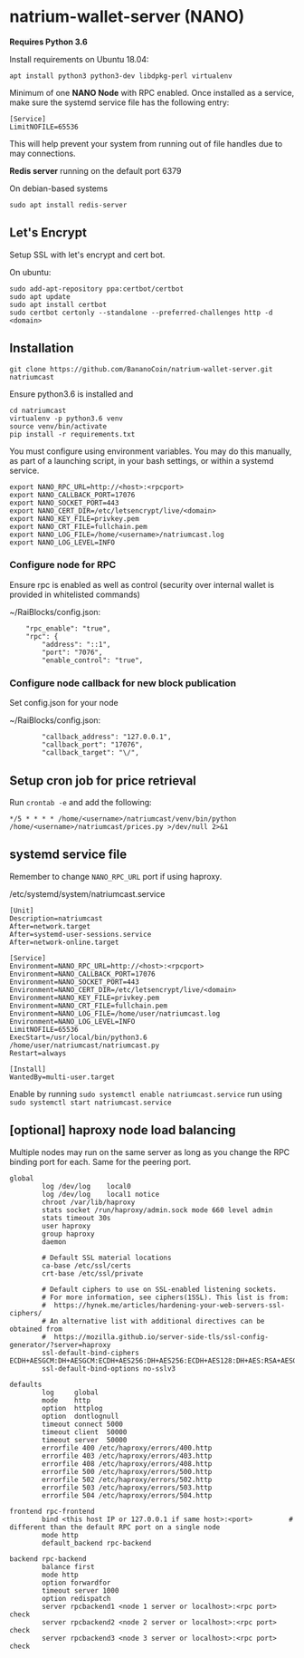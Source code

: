 # natrium-wallet-server (NANO)

**Requires Python 3.6**

Install requirements on Ubuntu 18.04:
```
apt install python3 python3-dev libdpkg-perl virtualenv
```

Minimum of one **NANO Node** with RPC enabled.
Once installed as a service, make sure the systemd service file has the following entry:
```
[Service]
LimitNOFILE=65536
```
This will help prevent your system from running out of file handles due to may connections.

**Redis server** running on the default port 6379

On debian-based systems
```
sudo apt install redis-server
```

## Let's Encrypt
Setup SSL with let's encrypt and cert bot.

On ubuntu:

```
sudo add-apt-repository ppa:certbot/certbot
sudo apt update
sudo apt install certbot
sudo certbot certonly --standalone --preferred-challenges http -d <domain>
```

## Installation
```git clone https://github.com/BananoCoin/natrium-wallet-server.git natriumcast```

Ensure python3.6 is installed and
```
cd natriumcast
virtualenv -p python3.6 venv
source venv/bin/activate
pip install -r requirements.txt
```

You must configure using environment variables. You may do this manually, as part of a launching script, in your bash settings, or within a systemd service.
```
export NANO_RPC_URL=http://<host>:<rpcport>
export NANO_CALLBACK_PORT=17076
export NANO_SOCKET_PORT=443
export NANO_CERT_DIR=/etc/letsencrypt/live/<domain>
export NANO_KEY_FILE=privkey.pem
export NANO_CRT_FILE=fullchain.pem
export NANO_LOG_FILE=/home/<username>/natriumcast.log
export NANO_LOG_LEVEL=INFO
```
### Configure node for RPC
Ensure rpc is enabled as well as control (security over internal wallet is provided in whitelisted commands)

~/RaiBlocks/config.json:
```
    "rpc_enable": "true",
    "rpc": {
        "address": "::1",
        "port": "7076",
        "enable_control": "true",
```


### Configure node callback for new block publication
Set config.json for your node

~/RaiBlocks/config.json:
```
        "callback_address": "127.0.0.1",
        "callback_port": "17076",
        "callback_target": "\/",
```

## Setup cron job for price retrieval

Run ```crontab -e``` and add the following:
```
*/5 * * * * /home/<username>/natriumcast/venv/bin/python /home/<username>/natriumcast/prices.py >/dev/null 2>&1
```

## systemd service file
Remember to change ```NANO_RPC_URL``` port if using haproxy.

/etc/systemd/system/natriumcast.service
```
[Unit]
Description=natriumcast
After=network.target
After=systemd-user-sessions.service
After=network-online.target

[Service]
Environment=NANO_RPC_URL=http://<host>:<rpcport>
Environment=NANO_CALLBACK_PORT=17076
Environment=NANO_SOCKET_PORT=443
Environment=NANO_CERT_DIR=/etc/letsencrypt/live/<domain>
Environment=NANO_KEY_FILE=privkey.pem
Environment=NANO_CRT_FILE=fullchain.pem
Environment=NANO_LOG_FILE=/home/user/natriumcast.log
Environment=NANO_LOG_LEVEL=INFO
LimitNOFILE=65536
ExecStart=/usr/local/bin/python3.6 /home/user/natriumcast/natriumcast.py
Restart=always

[Install]
WantedBy=multi-user.target
```
Enable by running ```sudo systemctl enable natriumcast.service``` run using ```sudo systemctl start natriumcast.service```

## [optional] haproxy node load balancing
Multiple nodes may run on the same server as long as you change the RPC binding port for each. Same for the peering port.
```
global
        log /dev/log    local0
        log /dev/log    local1 notice
        chroot /var/lib/haproxy
        stats socket /run/haproxy/admin.sock mode 660 level admin
        stats timeout 30s
        user haproxy
        group haproxy
        daemon

        # Default SSL material locations
        ca-base /etc/ssl/certs
        crt-base /etc/ssl/private

        # Default ciphers to use on SSL-enabled listening sockets.
        # For more information, see ciphers(1SSL). This list is from:
        #  https://hynek.me/articles/hardening-your-web-servers-ssl-ciphers/
        # An alternative list with additional directives can be obtained from
        #  https://mozilla.github.io/server-side-tls/ssl-config-generator/?server=haproxy
        ssl-default-bind-ciphers ECDH+AESGCM:DH+AESGCM:ECDH+AES256:DH+AES256:ECDH+AES128:DH+AES:RSA+AESGCM:RSA+AES:!aNULL:!MD5:!DSS
        ssl-default-bind-options no-sslv3

defaults
        log     global
        mode    http
        option  httplog
        option  dontlognull
        timeout connect 5000
        timeout client  50000
        timeout server  50000
        errorfile 400 /etc/haproxy/errors/400.http
        errorfile 403 /etc/haproxy/errors/403.http
        errorfile 408 /etc/haproxy/errors/408.http
        errorfile 500 /etc/haproxy/errors/500.http
        errorfile 502 /etc/haproxy/errors/502.http
        errorfile 503 /etc/haproxy/errors/503.http
        errorfile 504 /etc/haproxy/errors/504.http

frontend rpc-frontend
        bind <this host IP or 127.0.0.1 if same host>:<port>         # different than the default RPC port on a single node
        mode http
        default_backend rpc-backend
        
backend rpc-backend
        balance first
        mode http
        option forwardfor
        timeout server 1000
        option redispatch
        server rpcbackend1 <node 1 server or localhost>:<rpc port> check
        server rpcbackend2 <node 2 server or localhost>:<rpc port> check
        server rpcbackend3 <node 3 server or localhost>:<rpc port> check
```
